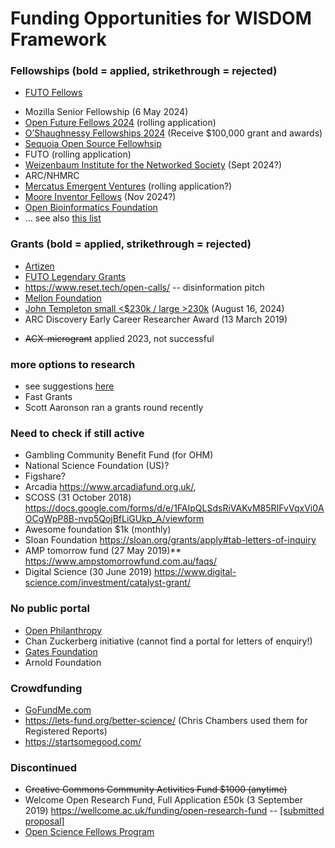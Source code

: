 # Funding Opportunities for WISDOM Framework
### Fellowships (bold = applied, strikethrough = rejected) 
- [FUTO Fellows](https://futo.org/fellows/)
* Mozilla Senior Fellowship (6 May 2024)
* [Open Future Fellows 2024](https://openfuture.eu/open-call-for-2024-open-future-fellows/) (rolling application)
* [O’Shaughnessy Fellowships 2024](https://opportunitiesforyouth.org/2024/04/03/call-for-applications-oshaughnessy-fellowships-2024receive-100000-grant-and-awards/ ) (Receive $100,000 grant and awards)
* [Sequoia Open Source Fellowhsip](https://www.sequoiacap.com/article/open-source-fellowship-applications/)
* FUTO (rolling application)
* [Weizenbaum Institute for the Networked Society](https://www.weizenbaum-institut.de/en/institute/work-and-career/fellowships/open-research-program/) (Sept 2024?)
* ARC/NHMRC 
* [Mercatus Emergent Ventures](https://www.mercatus.org/emergentventures) (rolling application?)
* [Moore Inventor Fellows](https://www.moore.org/initiative-strategy-detail?initiativeId=moore-inventor-fellows) (Nov 2024?)
* [Open Bioinformatics Foundation](https://www.open-bio.org/event-awards/)
* ... see also [this list](https://www.linkedin.com/pulse/list-fully-funded-fellowships-apply-xxtvf/)

### Grants (bold = applied, strikethrough = rejected)
* [Artizen](https://x.com/artizenfund/status/1656757687135404032?s=46&t=wIrZlva3cipt8G7gs8KEvg) 
* [FUTO Legendary Grants](https://futo.org/grants/legendary-grants/)
* https://www.reset.tech/open-calls/ -- disinformation pitch
* [Mellon Foundation](https://www.mellon.org/article/grant-application-process)
* [John Templeton small <$230k / large >230k](https://templeton.org/grants/grant-calendar) (August 16, 2024) 
* ARC Discovery Early Career Researcher Award (13 March 2019) 
- ~~ACX-microgrant~~ applied 2023, not successful

### more options to research
- see suggestions [here](https://www.astralcodexten.com/p/so-you-want-to-run-a-microgrants?hide_intro_popup=true)
- Fast Grants
- Scott Aaronson ran a grants round recently


### Need to check if still active
* Gambling Community Benefit Fund (for OHM)
* National Science Foundation (US)? 
* Figshare? 
* Arcadia https://www.arcadiafund.org.uk/,
* SCOSS (31 October 2018) https://docs.google.com/forms/d/e/1FAIpQLSdsRiVAKvM85RIFvVqxVi0AOCgWpP8B-nvp5QojBfLiGUkp_A/viewform
* Awesome foundation $1k (monthly)
* Sloan Foundation https://sloan.org/grants/apply#tab-letters-of-inquiry 
* AMP tomorrow fund (27 May 2019)** https://www.ampstomorrowfund.com.au/faqs/ 
* Digital Science (30 June 2019) https://www.digital-science.com/investment/catalyst-grant/

### No public portal
* [Open Philanthropy](https://www.openphilanthropy.org/how-to-apply-for-funding/) 
* Chan Zuckerberg initiative (cannot find a portal for letters of enquiry!) 
* [Gates Foundation](https://www.gatesfoundation.org/How-We-Work/General-Information/Grantseeker-FAQ)  
* Arnold Foundation

### Crowdfunding 
* [GoFundMe.com](https://www.gofundme.com/f/rpjkz-test)
* https://lets-fund.org/better-science/ (Chris Chambers used them for Registered Reports)
* https://startsomegood.com/

### Discontinued 
* ~~Creative Commons Community Activities Fund $1000 (anytime)~~
* Welcome Open Research Fund, Full Application £50k (3 September 2019) https://wellcome.ac.uk/funding/open-research-fund -- [[submitted proposal]](https://docs.google.com/document/d/1D5Il4sEEeVZ56xURgkFZRWjjaThXEqZJ0JyDP1DNwDY/edit?usp=sharing)
* [Open Science Fellows Program](https://en.wikiversity.org/wiki/Wikimedia_Deutschland/Open_Science_Fellows_Program)


